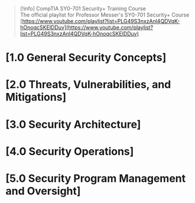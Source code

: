 > [!info] CompTIA SY0-701 Security+ Training Course  
> The official playlist for Professor Messer's SY0-701 Security+ Course  
> [https://www.youtube.com/playlist?list=PLG49S3nxzAnl4QDVqK-hOnoqcSKEIDDuv](https://www.youtube.com/playlist?list=PLG49S3nxzAnl4QDVqK-hOnoqcSKEIDDuv)  

# [1.0 General Security Concepts]
# [2.0 Threats, Vulnerabilities, and Mitigations]
# [3.0 Security Architecture]
# [4.0 Security Operations]
# [5.0 Security Program Management and Oversight]